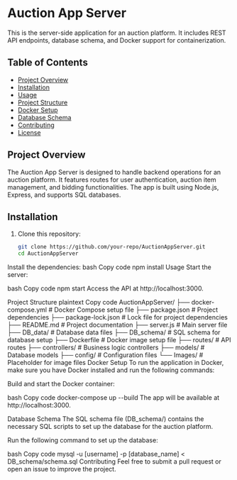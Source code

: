 # Auction App Server

This is the server-side application for an auction platform. It includes REST API endpoints, database schema, and Docker support for containerization.

## Table of Contents

- [Project Overview](#project-overview)
- [Installation](#installation)
- [Usage](#usage)
- [Project Structure](#project-structure)
- [Docker Setup](#docker-setup)
- [Database Schema](#database-schema)
- [Contributing](#contributing)
- [License](#license)

## Project Overview

The Auction App Server is designed to handle backend operations for an auction platform. It features routes for user authentication, auction item management, and bidding functionalities. The app is built using Node.js, Express, and supports SQL databases.

## Installation

1. Clone this repository:
   ```bash
   git clone https://github.com/your-repo/AuctionAppServer.git
   cd AuctionAppServer
Install the dependencies:
bash
Copy code
npm install
Usage
Start the server:

bash
Copy code
npm start
Access the API at http://localhost:3000.

Project Structure
plaintext
Copy code
AuctionAppServer/
├── docker-compose.yml   # Docker Compose setup file
├── package.json         # Project dependencies
├── package-lock.json    # Lock file for project dependencies
├── README.md            # Project documentation
├── server.js            # Main server file
├── DB_data/             # Database data files
├── DB_schema/           # SQL schema for database setup
├── Dockerfile           # Docker image setup file
├── routes/              # API routes
├── controllers/         # Business logic controllers
├── models/              # Database models
├── config/              # Configuration files
└── Images/              # Placeholder for image files
Docker Setup
To run the application in Docker, make sure you have Docker installed and run the following commands:

Build and start the Docker container:

bash
Copy code
docker-compose up --build
The app will be available at http://localhost:3000.

Database Schema
The SQL schema file (DB_schema/) contains the necessary SQL scripts to set up the database for the auction platform.

Run the following command to set up the database:

bash
Copy code
mysql -u [username] -p [database_name] < DB_schema/schema.sql
Contributing
Feel free to submit a pull request or open an issue to improve the project.
